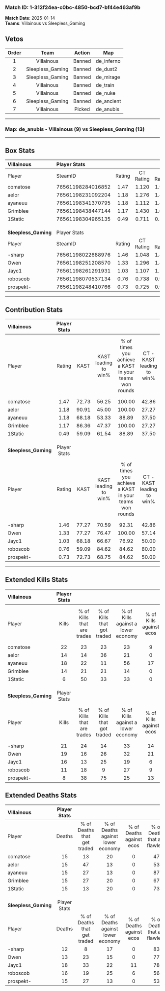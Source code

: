 ### Match ID: 1-312f24ea-c0bc-4850-bcd7-bf44e463af9b  
**Match Date**: 2025-01-14  
**Teams**: Villainous vs Sleepless_Gaming  

## Vetos  

| Order | Team | Action | Map |
| :---: | :--: | :----: | --- |
| 1 | Villainous | Banned | de_inferno |
| 2 | Sleepless_Gaming | Banned | de_dust2 |
| 3 | Sleepless_Gaming | Banned | de_mirage |
| 4 | Villainous | Banned | de_train |
| 5 | Villainous | Banned | de_nuke |
| 6 | Sleepless_Gaming | Banned | de_ancient |
| 7 | Villainous | Picked | de_anubis |

---  

### **Map**: de_anubis - Villainous (9) vs Sleepless_Gaming (13)  
---  

## Box Stats  

| **Villainous**       | Player Stats      |        |           |          |       |       |       |         |        |      |     |
| :- | :- | :-: | :-: | :-: | :-: | :-: | :-: | :-: | :-: | :-: | :-: |
| Player               | SteamID           | Rating | CT Rating | T Rating | KAST  |  ADR  | Kills | Assists | Deaths | K/D  | HS% |
| comatose             | 76561198284016852 |  1.47  |   1.120   |  1.991   | 72.73 | 112.3 |  22   |    3    |   15   | 1.47 | 50  |
| aelor                | 76561198231092204 |  1.18  |   1.276   |  1.457   | 90.91 | 76.7  |  14   |    6    |   15   | 0.93 | 42  |
| ayaneuu              | 76561198341370795 |  1.18  |   1.112   |  1.471   | 68.18 | 79.6  |  18   |    4    |   15   | 1.20 | 50  |
| Grimblee             | 76561198438447144 |  1.17  |   1.430   |  1.065   | 86.36 | 80.3  |  14   |    7    |   15   | 0.93 | 57  |
| 1Static              | 76561198304965135 |  0.49  |   0.711   |  0.330   | 59.09 | 32.8  |   6   |    4    |   15   | 0.40 | 100 |
|                      |                   |        |           |          |       |       |       |         |        |      |     |
|                      |                   |        |           |          |       |       |       |         |        |      |     |
|                      |                   |        |           |          |       |       |       |         |        |      |     |
| **Sleepless_Gaming** | Player Stats      |        |           |          |       |       |       |         |        |      |     |
| Player               | SteamID           | Rating | CT Rating | T Rating | KAST  |  ADR  | Kills | Assists | Deaths | K/D  | HS% |
| -sharp               | 76561198022688976 |  1.46  |   1.048   |  1.860   | 77.27 | 90.9  |  21   |    3    |   12   | 1.75 | 71  |
| Owen                 | 76561198251208570 |  1.33  |   1.296   |  1.453   | 77.27 | 79.1  |  19   |    5    |   13   | 1.46 | 31  |
| Jayc1                | 76561198261291931 |  1.03  |   1.107   |  1.226   | 68.18 | 78.9  |  16   |    5    |   18   | 0.89 | 31  |
| roboscob             | 76561198070537134 |  0.76  |   0.738   |  0.923   | 59.09 | 63.5  |  11   |    5    |   16   | 0.69 | 54  |
| prospekt-            | 76561198248410766 |  0.73  |   0.725   |  0.937   | 72.73 | 49.9  |   8   |    6    |   15   | 0.53 | 50  |
---  

## Contribution Stats  

| **Villainous**       | Player Stats |       |                      |                                                        |                           |                                                             |                          |                                                            |
| :- | :-: | :-: | :-: | :-: | :-: | :-: | :-: | :-: |
| Player               |    Rating    | KAST  | KAST leading to win% | % of times you achieve a KAST in your teams won rounds | CT - KAST leading to win% | CT - % of times you achieve a KAST in your teams won rounds | T - KAST leading to win% | T - % of times you achieve a KAST in your teams won rounds |
| comatose             |     1.47     | 72.73 |        56.25         |                         100.00                         |           42.86           |                           100.00                            |          66.67           |                           100.00                           |
| aelor                |     1.18     | 90.91 |        45.00         |                         100.00                         |           27.27           |                           100.00                            |          66.67           |                           100.00                           |
| ayaneuu              |     1.18     | 68.18 |        53.33         |                         88.89                          |           37.50           |                           100.00                            |          71.43           |                           83.33                            |
| Grimblee             |     1.17     | 86.36 |        47.37         |                         100.00                         |           27.27           |                           100.00                            |          75.00           |                           100.00                           |
| 1Static              |     0.49     | 59.09 |        61.54         |                         88.89                          |           37.50           |                           100.00                            |          100.00          |                           83.33                            |
|                      |              |       |                      |                                                        |                           |                                                             |                          |                                                            |
|                      |              |       |                      |                                                        |                           |                                                             |                          |                                                            |
|                      |              |       |                      |                                                        |                           |                                                             |                          |                                                            |
| **Sleepless_Gaming** | Player Stats |       |                      |                                                        |                           |                                                             |                          |                                                            |
| Player               |    Rating    | KAST  | KAST leading to win% | % of times you achieve a KAST in your teams won rounds | CT - KAST leading to win% | CT - % of times you achieve a KAST in your teams won rounds | T - KAST leading to win% | T - % of times you achieve a KAST in your teams won rounds |
| -sharp               |     1.46     | 77.27 |        70.59         |                         92.31                          |           42.86           |                            75.00                            |          90.00           |                           100.00                           |
| Owen                 |     1.33     | 77.27 |        76.47         |                         100.00                         |           57.14           |                           100.00                            |          90.00           |                           100.00                           |
| Jayc1                |     1.03     | 68.18 |        66.67         |                         76.92                          |           50.00           |                            75.00                            |          77.78           |                           77.78                            |
| roboscob             |     0.76     | 59.09 |        84.62         |                         84.62                          |           80.00           |                           100.00                            |          87.50           |                           77.78                            |
| prospekt-            |     0.73     | 72.73 |        68.75         |                         84.62                          |           50.00           |                            75.00                            |          80.00           |                           88.89                            |
---  

## Extended Kills Stats  

| **Villainous**       | Player Stats |                            |                            |                                    |                         |                              |                                 |                                       |                    |           |
| :- | :-: | :-: | :-: | :-: | :-: | :-: | :-: | :-: | :-: | :-: |
| Player               |    Kills     | % of Kills that are trades | % of Kills that got traded | % of Kills against a lower economy | % of Kills against ecos | % of Kills that are flawless | % of Kills that are close duels | % of Kills that are assisted by flash | Pistol Round Kills | AWP Kills |
| comatose             |      22      |             23             |             23             |                 23                 |            9            |              82              |                5                |                   0                   |         1          |     0     |
| aelor                |      14      |             14             |             36             |                 21                 |            0            |              64              |                0                |                   0                   |         4          |     0     |
| ayaneuu              |      18      |             22             |             11             |                 56                 |           17            |              56              |                6                |                   0                   |         1          |     4     |
| Grimblee             |      14      |             21             |             21             |                 14                 |            0            |              64              |                0                |                   0                   |         1          |     0     |
| 1Static              |      6       |             50             |             33             |                 33                 |            0            |              67              |                0                |                   0                   |         1          |     0     |
|                      |              |                            |                            |                                    |                         |                              |                                 |                                       |                    |           |
|                      |              |                            |                            |                                    |                         |                              |                                 |                                       |                    |           |
|                      |              |                            |                            |                                    |                         |                              |                                 |                                       |                    |           |
| **Sleepless_Gaming** | Player Stats |                            |                            |                                    |                         |                              |                                 |                                       |                    |           |
| Player               |    Kills     | % of Kills that are trades | % of Kills that got traded | % of Kills against a lower economy | % of Kills against ecos | % of Kills that are flawless | % of Kills that are close duels | % of Kills that are assisted by flash | Pistol Round Kills | AWP Kills |
| -sharp               |      21      |             24             |             14             |                 33                 |           14            |              57              |                0                |                  14                   |         4          |     0     |
| Owen                 |      19      |             16             |             26             |                 32                 |           21            |              74              |                5                |                   0                   |         1          |     1     |
| Jayc1                |      16      |             13             |             25             |                 19                 |            6            |              81              |                6                |                   0                   |         1          |     8     |
| roboscob             |      11      |             18             |             9              |                 27                 |            9            |              73              |                0                |                   0                   |         2          |     1     |
| prospekt-            |      8       |             38             |             75             |                 25                 |           13            |              25              |               13                |                   0                   |         2          |     0     |
## Extended Deaths Stats  

| **Villainous**       | Player Stats |                             |                                   |                          |                               |                            |                           |               |
| :- | :-: | :-: | :-: | :-: | :-: | :-: | :-: | :-: |
| Player               |    Deaths    | % of Deaths that get traded | % of Deaths against lower economy | % of Deaths against ecos | % of Deaths that are flawless | % of Deaths that are close | % of Deaths while blinded | Deaths to AWP |
| comatose             |      15      |             13              |                20                 |            0             |              47               |             13             |            13             |       1       |
| aelor                |      15      |             47              |                13                 |            0             |              53               |             7              |             0             |       2       |
| ayaneuu              |      15      |             27              |                13                 |            0             |              87               |             0              |             0             |       3       |
| Grimblee             |      15      |             27              |                20                 |            0             |              67               |             0              |             7             |       1       |
| 1Static              |      15      |             13              |                20                 |            0             |              73               |             0              |             0             |       3       |
|                      |              |                             |                                   |                          |                               |                            |                           |               |
|                      |              |                             |                                   |                          |                               |                            |                           |               |
|                      |              |                             |                                   |                          |                               |                            |                           |               |
| **Sleepless_Gaming** | Player Stats |                             |                                   |                          |                               |                            |                           |               |
| Player               |    Deaths    | % of Deaths that get traded | % of Deaths against lower economy | % of Deaths against ecos | % of Deaths that are flawless | % of Deaths that are close | % of Deaths while blinded | Deaths to AWP |
| -sharp               |      12      |              8              |                17                 |            0             |              83               |             0              |             0             |       1       |
| Owen                 |      13      |             23              |                15                 |            0             |              77               |             0              |             0             |       2       |
| Jayc1                |      18      |             33              |                22                 |            11            |              78               |             0              |             0             |       1       |
| roboscob             |      16      |             19              |                25                 |            6             |              56               |             13             |             0             |       0       |
| prospekt-            |      15      |             27              |                13                 |            0             |              53               |             0              |             0             |       0       |
